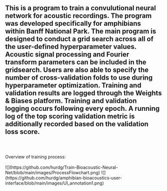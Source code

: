This is a program to train a convulutional neural network for acoustic recordings. The program was developed specifically for amphibians within Banff National Park. 
The main program is designed to conduct a grid search across all of the user-defined hyperparameter values. Acoustic signal processing and Fourier transform parameters can be included in the gridsearch.
Users are also able to specify the number of cross-validation folds to use during hyperparameter optimization. 
Training and validation results are logged through the Weights & Biases platform.
Training and validation logging occurs following every epoch.
A running log of the top scoring validation metric is additionally recorded based on the validation loss score.
<br>
<br>
---
<br>
Overview of training process:
<br>
<br>
![](https://github.com/hurdg/Train-Bioacoustic-Neural-Net/blob/main/images/ProcessFlowchart.png)
![](https://github.com/hurdg/amphibian-bioacoustics-user-interface/blob/main/images/UI_annotation1.png) 
